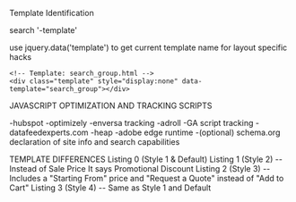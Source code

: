 Template Identification

search '-template'

use jquery.data('template') to get current template name for layout specific hacks

	<!-- Template: search_group.html -->
	<div class="template" style="display:none" data-template="search_group"></div>
	
	
JAVASCRIPT OPTIMIZATION AND TRACKING SCRIPTS

-hubspot
-optimizely
-enversa tracking
-adroll
-GA script tracking
-datafeedexperts.com
-heap
-adobe edge runtime
-(optional) schema.org declaration of site info and search capabilities


TEMPLATE DIFFERENCES
Listing 0 (Style 1 & Default)
Listing 1 (Style 2) -- Instead of Sale Price It says Promotional Discount
Listing 2 (Style 3) -- Includes a "Starting From" price and "Request a Quote" instead of "Add to Cart"
Listing 3 (Style 4) -- Same as Style 1 and Default
